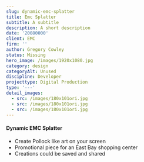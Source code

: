 ```yaml
---
slug: dynamic-emc-splatter
title: Emc Splatter
subtitle: A subtitle
description: A short description
date: '20080000'
client: EMC
firm: ''
author: Gregory Cowley
status: Missing
hero_image: /images/1920x1080.jpg
category: design
categoryAlt: Unused
discipline: Developer
projecttype: Digital Production
type: '---'
detail_images:
  - src: /images/180x101ori.jpg
  - src: /images/180x101ori.jpg
  - src: /images/180x101ori.jpg
---
```






#### Dynamic EMC Splatter
- Create Pollock like art on your screen
- Promotional piece for an East Bay shopping center
- Creations could be saved and shared

